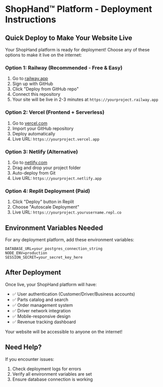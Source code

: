 # ShopHand™ Platform - Deployment Instructions

## Quick Deploy to Make Your Website Live

Your ShopHand platform is ready for deployment! Choose any of these options to make it live on the internet:

### Option 1: Railway (Recommended - Free & Easy)
1. Go to [railway.app](https://railway.app)
2. Sign up with GitHub
3. Click "Deploy from GitHub repo"
4. Connect this repository
5. Your site will be live in 2-3 minutes at `https://yourproject.railway.app`

### Option 2: Vercel (Frontend + Serverless)
1. Go to [vercel.com](https://vercel.com)
2. Import your GitHub repository
3. Deploy automatically
4. Live URL: `https://yourproject.vercel.app`

### Option 3: Netlify (Alternative)
1. Go to [netlify.com](https://netlify.com)
2. Drag and drop your project folder
3. Auto-deploy from Git
4. Live URL: `https://yourproject.netlify.app`

### Option 4: Replit Deployment (Paid)
1. Click "Deploy" button in Replit
2. Choose "Autoscale Deployment"
3. Live URL: `https://yourproject.yourusername.repl.co`

## Environment Variables Needed

For any deployment platform, add these environment variables:

```
DATABASE_URL=your_postgres_connection_string
NODE_ENV=production
SESSION_SECRET=your_secret_key_here
```

## After Deployment

Once live, your ShopHand platform will have:
- ✅ User authentication (Customer/Driver/Business accounts)
- ✅ Parts catalog and search
- ✅ Order management system
- ✅ Driver network integration
- ✅ Mobile-responsive design
- ✅ Revenue tracking dashboard

Your website will be accessible to anyone on the internet!

## Need Help?

If you encounter issues:
1. Check deployment logs for errors
2. Verify all environment variables are set
3. Ensure database connection is working